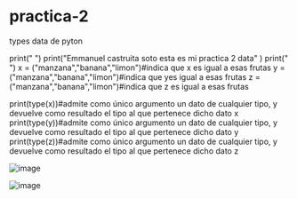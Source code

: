 # practica-2
types data de pyton

print(" ")
print("Emmanuel castruita soto esta es mi practica 2 data" )
print(" ")
x = ("manzana","banana","limon")#indica que x es igual a esas frutas 
y = ("manzana","banana","limon")#indica que yes igual a esas frutas 
z = ("manzana","banana","limon")#indica que z es igual a esas frutas 

print(type(x))#admite como único argumento un dato de cualquier tipo, y devuelve como resultado el tipo al que pertenece dicho dato x
print(type(y))#admite como único argumento un dato de cualquier tipo, y devuelve como resultado el tipo al que pertenece dicho dato y
print(type(z))#admite como único argumento un dato de cualquier tipo, y devuelve como resultado el tipo al que pertenece dicho dato z


![image](https://github.com/user-attachments/assets/02b8cb09-f8e2-4223-8fa3-bbf61f9d64d4)

![image](https://github.com/user-attachments/assets/25a437e8-c6d5-49f9-8398-39297f124cbf)
